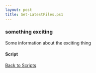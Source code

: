 ```yaml
---
layout: post
title: Get-LatestFiles.ps1
---
```


### something exciting

Some information about the exciting thing

#### Script

<script src="http://gist-it.appspot.com/github.com/BanterBoy/scripts-blog/blob/master/PowerShell/CmdLets/Get-LatestFiles.ps1"></script>

<a href="/scripts.html">Back to Scripts</a>

